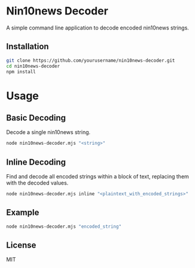 # Nin10news Decoder

A simple command line application to decode encoded nin10news strings.

## Installation

```sh
git clone https://github.com/yourusername/nin10news-decoder.git
cd nin10news-decoder
npm install
```

# Usage

## Basic Decoding

Decode a single nin10news string.

```sh
node nin10news-decoder.mjs "<string>"
```

## Inline Decoding

Find and decode all encoded strings within a block of text, replacing them with the decoded values.

```sh
node nin10news-decoder.mjs inline "<plaintext_with_encoded_strings>"
```

## Example

```sh
node nin10news-decoder.mjs "encoded_string"
```
## License

MIT
